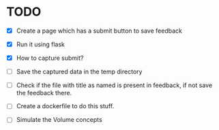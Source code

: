 # TODO

- [X] Create a page which has a submit button to save feedback
- [X] Run it using flask
- [X] How to capture submit?

- [ ] Save the captured data in the temp directory
- [ ] Check if the file with title as named is present in feedback, if not save the feedback there.

- [ ] Create a dockerfile to do this stuff.

- [ ] Simulate the Volume concepts